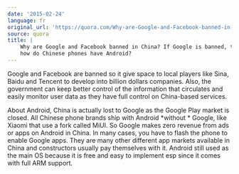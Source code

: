 ```yaml
---
date: '2015-02-24'
language: fr
original_url: 'https://quora.com/Why-are-Google-and-Facebook-banned-in-China-If-Google-is-banned-then-how-do-Chinese-phones-have-Android-1/answer/Clément-Renaud'
source: quora
title: |
    Why are Google and Facebook banned in China? If Google is banned, then
    how do Chinese phones have Android?
---
```


Google and Facebook are banned so it give space to local players like
Sina, Baidu and Tencent to develop into billion dollars companies. Also,
the government can keep better control of the information that
circulates and easily monitor user data as they have full control on
China-based services. 
 
About Android, China is actually lost to Google as the Google Play
market is closed. All Chinese phone brands ship with Android  *without *
Google, like Xiaomi that use a fork called MiUI. So Google makes zero
revenue from ads or apps on Android in China. In many cases, you have to
flash the phone to enable Google apps. They are many other different app
markets available in China and constructors usually pay themselves with
it. Android still used as the main OS because it is free and easy to
implement esp since it comes with full ARM support.

